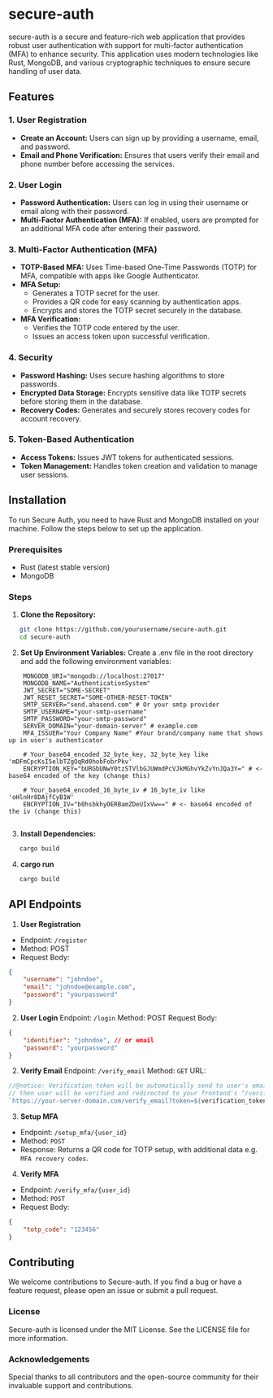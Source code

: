 # secure-auth

secure-auth is a secure and feature-rich web application that provides robust user authentication with support for multi-factor authentication (MFA) to enhance security. This application uses modern technologies like Rust, MongoDB, and various cryptographic techniques to ensure secure handling of user data.

## Features

### 1. User Registration
- **Create an Account:** Users can sign up by providing a username, email, and password.
- **Email and Phone Verification:** Ensures that users verify their email and phone number before accessing the services.

### 2. User Login
- **Password Authentication:** Users can log in using their username or email along with their password.
- **Multi-Factor Authentication (MFA):** If enabled, users are prompted for an additional MFA code after entering their password.

### 3. Multi-Factor Authentication (MFA)
- **TOTP-Based MFA:** Uses Time-based One-Time Passwords (TOTP) for MFA, compatible with apps like Google Authenticator.
- **MFA Setup:**
  - Generates a TOTP secret for the user.
  - Provides a QR code for easy scanning by authentication apps.
  - Encrypts and stores the TOTP secret securely in the database.
- **MFA Verification:**
  - Verifies the TOTP code entered by the user.
  - Issues an access token upon successful verification.

### 4. Security
- **Password Hashing:** Uses secure hashing algorithms to store passwords.
- **Encrypted Data Storage:** Encrypts sensitive data like TOTP secrets before storing them in the database.
- **Recovery Codes:** Generates and securely stores recovery codes for account recovery.

### 5. Token-Based Authentication
- **Access Tokens:** Issues JWT tokens for authenticated sessions.
- **Token Management:** Handles token creation and validation to manage user sessions.

## Installation

To run Secure Auth, you need to have Rust and MongoDB installed on your machine. Follow the steps below to set up the application.

### Prerequisites

- Rust (latest stable version)
- MongoDB

### Steps

1. **Clone the Repository:**
```sh
   git clone https://github.com/yourusername/secure-auth.git
   cd secure-auth
```
2. **Set Up Environment Variables:**
   Create a .env file in the root directory and add the following environment variables:
```env
    MONGODB_URI="mongodb://localhost:27017"
    MONGODB_NAME="AuthenticationSystem"
    JWT_SECRET="SOME-SECRET"
    JWT_RESET_SECRET="SOME-OTHER-RESET-TOKEN"
    SMTP_SERVER="send.ahasend.com" # Or your smtp provider
    SMTP_USERNAME="your-smtp-username"
    SMTP_PASSWORD="your-smtp-password"
    SERVER_DOMAIN="your-domain-server" # example.com
    MFA_ISSUER="Your Company Name" #Your brand/company name that shows up in user's authenticator

    # Your_base64_encoded_32_byte_key, 32_byte_key like 'mDFmCpcKsI5elbTZgOqRd0hobFobrPkv'
    ENCRYPTION_KEY="bURGbUNwY0tzSTVlbGJUWmdPcVJkMGhvYkZvYnJQa3Y=" # <- base64 encoded of the key (change this)
    
    # Your_base64_encoded_16_byte_iv # 16_byte_iv like 'oHlnHr8DAjfCyB1W'
    ENCRYPTION_IV="b0hsbkhyOERBamZDeUIxVw==" # <- base64 encoded of the iv (change this)
    
```

3. **Install Dependencies:**
```sh
   cargo build
```

4. **cargo run**
```sh
   cargo build
```

## API Endpoints
1. **User Registration**
- Endpoint: `/register`
- Method: POST
- Request Body:
```json
{
    "username": "johndoe",
    "email": "johndoe@example.com",
    "password": "yourpassword"
}
```
2. **User Login**
Endpoint: `/login`
Method: POST
Request Body:
```json
{
    "identifier": "johndoe", // or email
    "password": "yourpassword"
}
```

2. **Verify Email**
Endpoint: `/verify_email`
Method: `GET`
URL:
```js
//@notice: Verification token will be automatically send to user's email
// then user will be verified and redirected to your frontend's "/verification-success" 
`https://your-server-domain.com/verify_email?token=${verification_token}`
```

3. **Setup MFA**
- Endpoint: `/setup_mfa/{user_id}`
- Method: `POST`
- Response: Returns a QR code for TOTP setup, with additional data e.g. `MFA recovery codes`.


4. **Verify MFA**
- Endpoint: `/verify_mfa/{user_id}`
- Method: `POST`
- Request Body:
```json
{
    "totp_code": "123456"
}
```

## Contributing
We welcome contributions to Secure-auth. If you find a bug or have a feature request, please open an issue or submit a pull request.

### License
Secure-auth is licensed under the MIT License. See the LICENSE file for more information.

### Acknowledgements
Special thanks to all contributors and the open-source community for their invaluable support and contributions.

